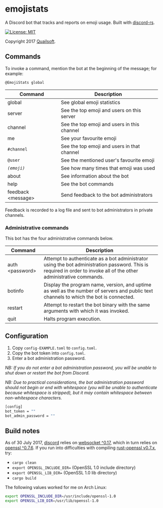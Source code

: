 # emojistats

A Discord bot that tracks and reports on emoji usage. Built with [discord-rs](https://github.com/SpaceManiac/discord-rs).

[![License: MIT](https://img.shields.io/badge/License-MIT-blue.svg)](https://opensource.org/licenses/MIT)

Copyright 2017 [Quailsoft](https://www.quailsoft.org/).

## Commands

To invoke a command, mention the bot at the beginning of the message; for example:

```
@EmojiStats global
```

|Command|Description|
|-|-|
|global|See global emoji statistics|
|server|See the top emoji and users on this server|
|channel|See the top emoji and users in this channel|
|me|See your favourite emoji|
|`#channel`|See the top emoji and users in that channel|
|`@user`|See the mentioned user's favourite emoji|
|*`(emoji)`*|See how many times that emoji was used|
|about|See information about the bot|
|help|See the bot commands|
|feedback &lt;message&gt;|Send feedback to the bot administrators|

Feedback is recorded to a log file and sent to bot administrators in private channels.

### Administrative commands

This bot has the four administrative commands below.

|Command|Description|
|-|-|
|auth &lt;password&gt;|Attempt to authenticate as a bot administrator using the bot administration password. This is required in order to invoke all of the other administrative commands.|
|botinfo|Display the program name, version, and uptime as well as the number of servers and public text channels to which the bot is connected.|
|restart|Attempt to restart the bot binary with the same arguments with which it was invoked.|
|quit|Halts program execution.|

## Configuration

1. Copy `config-EXAMPLE.toml` to `config.toml`.
2. Copy the bot token into `config.toml`.
3. Enter a bot administration password.

*NB: If you do not enter a bot administration password, you will be unable to shut down or restart the bot from Discord.*

*NB: Due to practical considerations, the bot administration password should not begin or end with whitespace (you will be unable to authenticate because whitespace is stripped), but it may contain whitespace between non-whitespace characters.*

```bash
[config]
bot_token = ""
bot_admin_password = ""
```

## Build notes

As of 30 July 2017, [discord](https://crates.io/crates/discord/0.8.0) relies on [websocket ^0.17](https://crates.io/crates/websocket/0.17.1), which in turn relies on [openssl ^0.7.6](https://crates.io/crates/websocket/0.17.1). If you run into difficulties with compiling [rust-openssl v0.7.x](https://github.com/sfackler/rust-openssl/blob/b8fb29db5c246175a096260eacca38180cd77dd0/README.md), try:

- `cargo clean`
- `export OPENSSL_INCLUDE_DIR=` (OpenSSL 1.0 include directory)
- `export OPENSSL_LIB_DIR=` (OpenSSL 1.0 lib directory)
- `cargo build`

The following values worked for me on Arch Linux:

```bash
export OPENSSL_INCLUDE_DIR=/usr/include/openssl-1.0
export OPENSSL_LIB_DIR=/usr/lib/openssl-1.0
```
